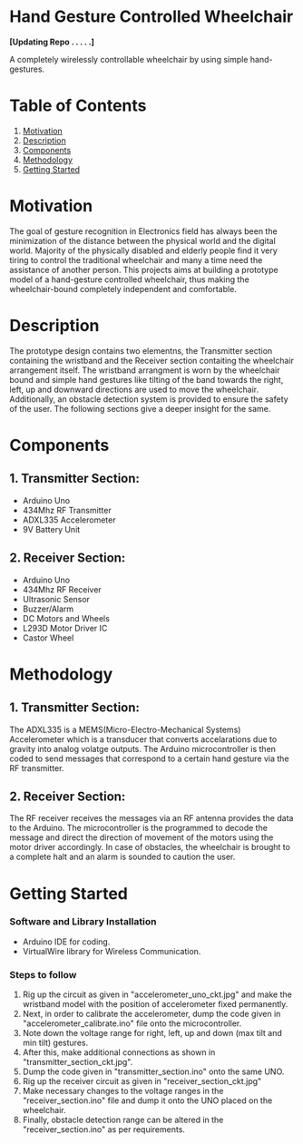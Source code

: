 # Hand Gesture Controlled Wheelchair

**[Updating Repo . . . . .]**

A completely wirelessly controllable wheelchair by using simple hand-gestures.

# Table of Contents

1. [Motivation](#motivation)  
2. [Description](#description)  
3. [Components](#components)
4. [Methodology](#methodology)
4. [Getting Started](#getting-started)

 
# Motivation
The goal of gesture recognition in Electronics field has always been the minimization of the distance between the physical world and the digital world.
Majority of the physically disabled and elderly people find it very tiring to control the traditional wheelchair and many a time need the assistance of another person. This projects aims at building a prototype model of a hand-gesture controlled wheelchair, thus making the wheelchair-bound completely independent and comfortable.

# Description
The prototype design contains two elementns, the Transmitter section containing the wristband and the Receiver section contaiting the wheelchair arrangement itself. The wristband arrangment is worn by the wheelchair bound and simple hand gestures like tilting of the band towards the right, left, up and downward directions are used to move the wheelchair. Additionally, an obstacle detection system is provided to ensure the safety of the user. The following sections give a deeper insight for the same.

# Components
## 1. Transmitter Section:
- Arduino Uno
- 434Mhz RF Transmitter
- ADXL335 Accelerometer
- 9V Battery Unit

## 2. Receiver Section:
- Arduino Uno
- 434Mhz RF Receiver
- Ultrasonic Sensor
- Buzzer/Alarm
- DC Motors and Wheels
- L293D Motor Driver IC
- Castor Wheel

# Methodology

## 1. Transmitter Section:
The ADXL335 is a MEMS(Micro-Electro-Mechanical Systems) Accelerometer which is a transducer that converts accelarations due to gravity into analog volatge outputs. The Arduino microcontroller is then coded to send messages that correspond to a certain hand gesture via the RF transmitter. 

## 2. Receiver Section:
The RF receiver receives the messages via an RF antenna provides the data to the Arduino. The microcontroller is the programmed to decode the message and direct the direction of movement of the motors using the motor driver accordingly. In case of obstacles, the wheelchair is brought to a complete halt and an alarm is sounded to caution the user.


# Getting Started
### Software and Library Installation
- Arduino IDE for coding.
- VirtualWire library for Wireless Communication.

### Steps to follow
1. Rig up the circuit as given in "accelerometer_uno_ckt.jpg" and make the wristband model with the position of accelerometer fixed permanently.
2. Next, in order to calibrate the accelerometer, dump the code given in "accelerometer_calibrate.ino" file onto the microcontroller.
3. Note down the voltage range for right, left, up and down (max tilt and min tilt) gestures.
4. After this, make additional connections as shown in "transmitter_section_ckt.jpg".
5. Dump the code given in "transmitter_section.ino" onto the same UNO.
6. Rig up the receiver circuit as given in "receiver_section_ckt.jpg"
7. Make necessary changes to the voltage ranges in the "receiver_section.ino" file and dump it onto the UNO placed on the wheelchair.
8. Finally, obstacle detection range can be altered in the "receiver_section.ino" as per requirements.


